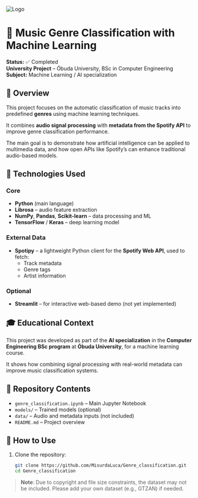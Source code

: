 ![Logo](https://uni-obuda.hu/wp-content/uploads/2021/11/kep3.jpg)
# 🎵 Music Genre Classification with Machine Learning

**Status:** ✅ Completed  
**University Project** – Óbuda University, BSc in Computer Engineering  
**Subject:** Machine Learning / AI specialization

## 📘 Overview

This project focuses on the automatic classification of music tracks into predefined **genres** using machine learning techniques.

It combines **audio signal processing** with **metadata from the Spotify API** to improve genre classification performance.

The main goal is to demonstrate how artificial intelligence can be applied to multimedia data, and how open APIs like Spotify’s can enhance traditional audio-based models.

## 🧠 Technologies Used

### Core

- **Python** (main language)
- **Librosa** – audio feature extraction
- **NumPy**, **Pandas**, **Scikit-learn** – data processing and ML
- **TensorFlow** / **Keras** – deep learning model

### External Data

- **Spotipy** – a lightweight Python client for the **Spotify Web API**, used to fetch:
  - Track metadata
  - Genre tags
  - Artist information

### Optional

- **Streamlit** – for interactive web-based demo (not yet implemented)

## 🎓 Educational Context

This project was developed as part of the **AI specialization** in the **Computer Engineering BSc program** at **Óbuda University**, for a machine learning course.

It shows how combining signal processing with real-world metadata can improve music classification systems.

## 📁 Repository Contents

- `genre_classification.ipynb` – Main Jupyter Notebook  
- `models/` – Trained models (optional)  
- `data/` – Audio and metadata inputs (not included)  
- `README.md` – Project overview  

## 🚀 How to Use

1. Clone the repository:
   ```bash
   git clone https://github.com/MisurdaLuca/Genre_classification.git
   cd Genre_classification

> **Note**: Due to copyright and file size constraints, the dataset may not be included. Please add your own dataset (e.g., GTZAN) if needed.
